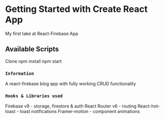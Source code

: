 # Getting Started with Create React App

My first take at React-Firebase App


## Available Scripts

Clone
npm install
npm start

### `Information`

A react-firebase blog app with fully working CRUD functionality

### `Hooks & Libraries used`

Firebase v9 - storage, firestore & auth
React Router v6 - routing
React-hot-toast - toast notifications
Framer-motion - component animations

